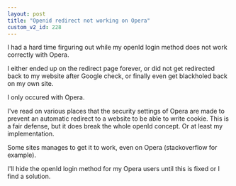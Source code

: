 ```yaml
---
layout: post
title: "Openid redirect not working on Opera"
custom_v2_id: 228
---
```


<p>I had a hard time firguring out while my openId login method does not work correctly with Opera.</p>
<p>I either ended up on the redirect page forever, or did not get redirected back to my website after Google check, or finally even get blackholed back on my own site.</p>
<p>I only occured with Opera.</p>
<p>I've read on various places that the security settings of Opera are made to prevent an automatic redirect to a website to be able to write cookie. This is a fair defense, but it does break the whole openId concept. Or at least my implementation.</p>
<p>Some sites manages to get it to work, even on Opera (stackoverflow for example).</p>
<p>I'll hide the openId login method for my Opera users until this is fixed or I find a solution.</p>